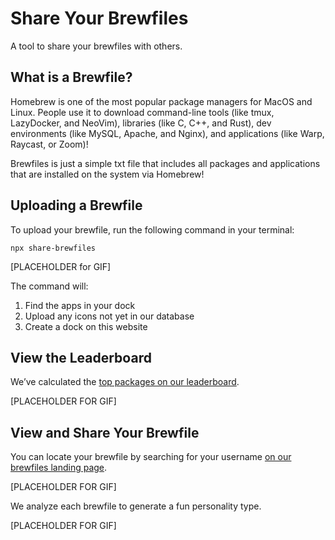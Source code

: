 # Share Your Brewfiles

A tool to share your brewfiles with others.

## What is a Brewfile?

Homebrew is one of the most popular package managers for MacOS and Linux. People use it to download command-line tools (like tmux, LazyDocker, and NeoVim), libraries (like C, C++, and Rust), dev environments (like MySQL, Apache, and Nginx), and applications (like Warp, Raycast, or Zoom)!

Brewfiles is just a simple txt file that includes all packages and applications that are installed on the system via Homebrew!

## Uploading a Brewfile

To upload your brewfile, run the following command in your terminal:

`npx share-brewfiles`

[PLACEHOLDER for GIF]

The command will:

1. Find the apps in your dock
2. Upload any icons not yet in our database
3. Create a dock on this website

## View the Leaderboard

We’ve calculated the [top packages on our leaderboard]("https://brewfiles.com/leaderboard").

[PLACEHOLDER FOR GIF]

## View and Share Your Brewfile

You can locate your brewfile by searching for your username [on our brewfiles landing page]("https://brewfiles.com/brewfiles").

[PLACEHOLDER FOR GIF]

We analyze each brewfile to generate a fun personality type.

[PLACEHOLDER FOR GIF]
